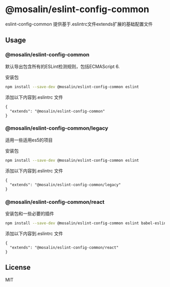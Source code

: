 # @mosalin/eslint-config-common

eslint-config-common 提供基于.eslintrc文件extends扩展的基础配置文件

## Usage

### @mosalin/eslint-config-common

默认导出包含所有的ESLint检测规则，包括ECMAScript 6.

安装包
```sh
npm install --save-dev @mosalin/eslint-config-common eslint
```
添加以下内容到.eslintrc 文件
```
{
  "extends": "@mosalin/eslint-config-common"
}
```

### @mosalin/eslint-config-common/legacy

适用一些适用es5的项目

安装包
```sh
npm install --save-dev @mosalin/eslint-config-common eslint
```
添加以下内容到.eslintrc 文件
```
{
  "extends": "@mosalin/eslint-config-common/legacy"
}
```

### @mosalin/eslint-config-common/react
安装包和一些必要的插件
```sh
npm install --save-dev @mosalin/eslint-config-common eslint babel-eslint eslint-plugin-react eslint-plugin-import eslint-plugin-jsx-a11y
```
添加以下内容到.eslintrc 文件
```
{
  "extends": "@mosalin/eslint-config-common/react"
}
```

## License
MIT
